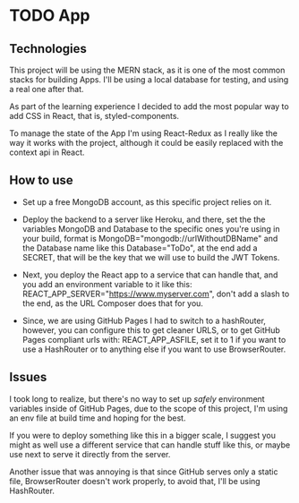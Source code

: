 # TODO App
## Technologies
This project will be using the MERN stack, as it is one of the most common stacks for building Apps.
I'll be using a local database for testing, and using a real one after that.

As part of the learning experience I decided to add the most popular way to add CSS in React, that is, styled-components.

To manage the state of the App I'm using React-Redux as I really like the way it works with the project, although it could be easily replaced with the context api in React.

## How to use
- Set up a free MongoDB account, as this specific project relies on it.


- Deploy the backend to a server like Heroku, and there, set the the variables MongoDB and Database to the specific ones you're using in your build, format is MongoDB="mongodb://urlWithoutDBName" and the Database name like this Database="ToDo", at the end add a SECRET, that will be the key that we will use to build the JWT Tokens.


- Next, you deploy the React app to a service that can handle that, and you add an environment variable to it like this: REACT_APP_SERVER="https://www.myserver.com", don't add a slash to the end, as the URL Composer does that for you.


- Since, we are using GitHub Pages I had to switch to a hashRouter, however, you can configure this to get cleaner URLS, or to get GitHub Pages compliant urls with: REACT_APP_ASFILE, set it to 1 if you want to use a HashRouter or to anything else if you want to use BrowserRouter.


## Issues
I took long to realize, but there's no way to set up *safely* environment variables inside of GitHub Pages, due to the scope of this project, I'm using an env file at build time and hoping for the best.

If you were to deploy something like this in a bigger scale, I suggest you might as well use a different service that can handle stuff like this, or maybe use next to serve it directly from the server.

Another issue that was annoying is that since GitHub serves only a static file, BrowserRouter doesn't work properly, to avoid that, I'll be using HashRouter.
